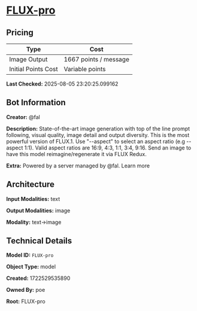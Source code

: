 # [FLUX-pro](https://poe.com/FLUX-pro)

## Pricing

| Type | Cost |
|------|------|
| Image Output | 1667 points / message |
| Initial Points Cost | Variable points |

**Last Checked:** 2025-08-05 23:20:25.099162


## Bot Information

**Creator:** @fal

**Description:** State-of-the-art image generation with top of the line prompt following, visual quality, image detail and output diversity. This is the most powerful version of FLUX.1. Use "--aspect" to select an aspect ratio (e.g --aspect 1:1). Valid aspect ratios are 16:9, 4:3, 1:1, 3:4, 9:16. Send an image to have this model reimagine/regenerate it via FLUX Redux.

**Extra:** Powered by a server managed by @fal. Learn more


## Architecture

**Input Modalities:** text

**Output Modalities:** image

**Modality:** text->image


## Technical Details

**Model ID:** `FLUX-pro`

**Object Type:** model

**Created:** 1722529535890

**Owned By:** poe

**Root:** FLUX-pro
